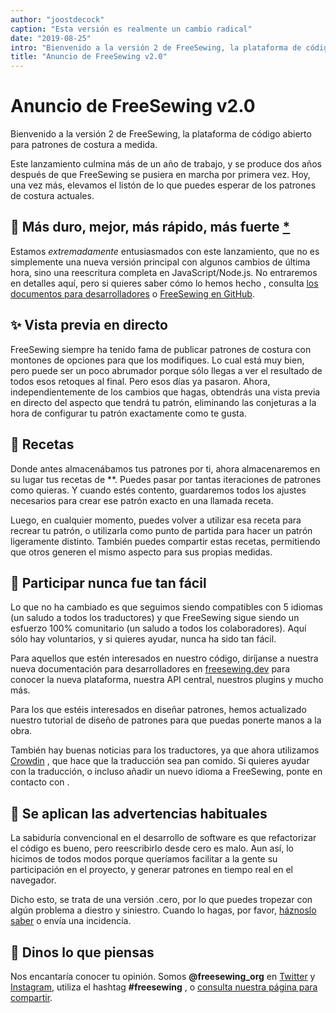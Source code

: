 ```yaml
---
author: "joostdecock"
caption: "Esta versión es realmente un cambio radical"
date: "2019-08-25"
intro: "Bienvenido a la versión 2 de FreeSewing, la plataforma de código abierto para patrones de costura a medida."
title: "Anuncio de FreeSewing v2.0"
---
```



# Anuncio de FreeSewing v2.0

Bienvenido a la versión 2 de FreeSewing, la plataforma de código abierto para patrones de costura a medida.

Este lanzamiento culmina más de un año de trabajo, y se produce dos años después de que FreeSewing se pusiera en marcha por primera vez. Hoy, una vez más, elevamos el listón de lo que puedes esperar de los patrones de costura actuales.

## 🦄 Más duro, mejor, más rápido, más fuerte [\*](https://www.youtube.com/watch?v=GDpmVUEjagg)


Estamos *extremadamente* entusiasmados con este lanzamiento, que no es simplemente una nueva versión principal con algunos cambios de última hora, sino una reescritura completa en JavaScript/Node.js.  No entraremos en detalles aquí, pero si quieres saber cómo lo hemos hecho , consulta [los documentos para desarrolladores](https://freesewing.dev) o [FreeSewing en GitHub](https://github.com/freesewing).


## ✨ Vista previa en directo

FreeSewing siempre ha tenido fama de publicar patrones de costura con montones de opciones para que los modifiques. Lo cual está muy bien, pero puede ser un poco abrumador porque sólo llegas a ver el resultado de todos esos retoques al final. Pero esos días ya pasaron. Ahora, independientemente de los cambios que hagas, obtendrás una vista previa en directo del aspecto que tendrá tu patrón, eliminando las conjeturas a la hora de configurar tu patrón exactamente como te gusta.

## 🧂 Recetas

Donde antes almacenábamos tus patrones por ti, ahora almacenaremos en su lugar tus recetas de **. Puedes pasar por tantas iteraciones de patrones como quieras. Y cuando estés contento, guardaremos todos los ajustes necesarios para crear ese patrón exacto en una llamada receta.

Luego, en cualquier momento, puedes volver a utilizar esa receta para recrear tu patrón, o utilizarla como punto de partida para hacer un patrón ligeramente distinto. También puedes compartir estas recetas, permitiendo que otros generen el mismo aspecto para sus propias medidas.

## 🤝 Participar nunca fue tan fácil

Lo que no ha cambiado es que seguimos siendo compatibles con 5 idiomas (un saludo a todos los traductores) y que FreeSewing sigue siendo un esfuerzo 100% comunitario (un saludo a todos los colaboradores). Aquí sólo hay voluntarios, y si quieres ayudar, nunca ha sido tan fácil.

Para aquellos que estén interesados en nuestro código, diríjanse a nuestra nueva documentación para desarrolladores en [freesewing.dev](https://freesewing.dev) para conocer la nueva plataforma, nuestra API central, nuestros plugins y mucho más.

Para los que estéis interesados en diseñar patrones, hemos actualizado nuestro tutorial de diseño de patrones [](https://freesewing.dev/tutorial) para que puedas ponerte manos a la obra.

También hay buenas noticias para los traductores, ya que ahora utilizamos [Crowdin](https://crowdin.com/) , que hace que la traducción sea pan comido. Si quieres ayudar con la traducción, o incluso añadir un nuevo idioma a FreeSewing, ponte en contacto con [](https://discord.freesewing.org/).

## 💩 Se aplican las advertencias habituales

La sabiduría convencional en el desarrollo de software es que refactorizar el código es bueno, pero reescribirlo desde cero es malo. Aun así, lo hicimos de todos modos porque queríamos facilitar a la gente su participación en el proyecto, y generar patrones en tiempo real en el navegador.

Dicho esto, se trata de una versión .cero, por lo que puedes tropezar con algún problema a diestro y siniestro. Cuando lo hagas, por favor, [háznoslo saber](https://discord.freesewing.org/) o envía una incidencia.

## 🤞 Dinos lo que piensas

Nos encantaría conocer tu opinión. Somos **@freesewing\_org** en [Twitter](https://twitter.com/freesewing_org) y [Instagram](https://instagram.com/freesewing_org), utiliza el hashtag **#freesewing** , o [consulta nuestra página para compartir](/share).

